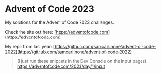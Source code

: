# Advent of Code 2023

My solutions for the Advent of Code 2023 challenges.

Check the site out here: [https://adventofcode.com](https://adventofcode.com)

My repo from last year: [https://github.com/samcarlinone/advent-of-code-2022](https://github.com/samcarlinone/advent-of-code-2022)

> (I just run these snippets in the Dev Console on the input pages)
> https://adventofcode.com/2023/day/1/input
